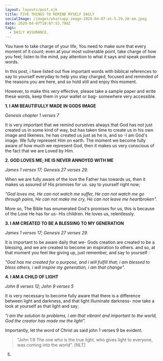```yaml
---
layout: layouts/post.njk
title: FIVE THINGS TO REMIND MYSELF DAILY
socialImage: /images/whatsapp-image-2020-04-07-at-5.29.20-am.jpeg
date: 2020-04-07T18:07:53.796Z
tags:
  - DAILY ASSURANCE.
---
```

You have to take charge of your life, You need to make sure that every moment of it count;  even at your most vulnerable point, take charge of how you feel; listen to the mind, pay attention to what it says and speak positive words.

In this post, i have listed out five important words with biblical references to say to yourself everyday to help you stay charged, focused and reminded of the reasons you are here, and so hold still and enjoy this moment.

However, to make this very effective, please take a sample paper and write these words, keep them in your wallet or bag- somewhere very accessible.

**1. I AM BEAUTIFULLY MADE IN GODS IMAGE**

   *Genesis chapter 1 verses 7* 

It is very important that we remind ourselves always that God has not just created us in some kind of way, but has taken time to create us in his own image and likeness. he has created us just as he is, and so -I am God's image. We fully represent Him on earth. The moment we become fully aware of how much we represent God, then it makes us very conscious of the fact that we are Loved by Him.

 **2. GOD LOVES ME; HE IS NEVER ANNOYED WITH ME**         

*James 1 verses 17; Genesis 27 verses 29.*

 When we are fully aware of the love the Father has towards us, then it makes us assured of His promises for us. say to yourself right now; 

*"God loves me, He can not watch me suffer, He can not watch me go through pains, He can not make me cry, He can not leave me heartbroken".* 

More so, The Bible has enumerated God's promises for us, this is because of the Love He has for us- His children. He loves us, relentlessly.

**3. I AM CREATED TO BE A BLESSING TO MY GENERATION**

 *James 1 verses 17; Genesis 27 verses 29.*

It is important to be aware daily that we- Gods creation are created to be a blessing, and we are created to become an inspiration to others. and so, at that moment you feel like giving up, just remember, and say to yourself *:* 

*"God has me created for a purpose, and i will fulfill that; i am blessed to bless others, i will inspire my generation, i am that change".* 

**4. I AM A CHILD OF LIGHT**

*John 8 verses 12; John 9 verses 5*

It is very necessary to become fully aware that there is a difference between light and darkness, and that light illuminate darkness- now take a look at yourself as that light and say; 

*"i am the solution to problems, i am that vibrant and important to the world, God the creator has made me the light".*

Importantly, let the word of Christ as said  john 1 verses 9 be evident. 

> "John 1:9 The one who is the true light, who gives light to everyone, was coming into the world". *\[NLT]*

5.